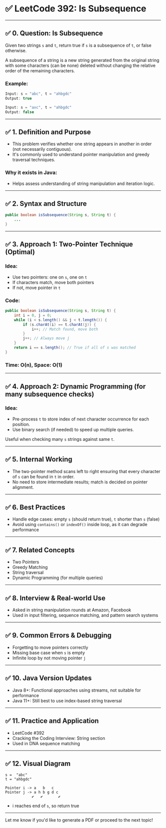 # ✅ LeetCode 392: Is Subsequence

---

## ✅ 0. Question: Is Subsequence

Given two strings `s` and `t`, return true if `s` is a subsequence of `t`, or false otherwise.

A subsequence of a string is a new string generated from the original string with some characters (can be none) deleted without changing the relative order of the remaining characters.

### Example:
```java
Input: s = "abc", t = "ahbgdc"
Output: true

Input: s = "axc", t = "ahbgdc"
Output: false
```

---

## ✅ 1. Definition and Purpose

- This problem verifies whether one string appears in another in order (not necessarily contiguous).
- It's commonly used to understand pointer manipulation and greedy traversal techniques.

### Why it exists in Java:
- Helps assess understanding of string manipulation and iteration logic.

---

## ✅ 2. Syntax and Structure

```java
public boolean isSubsequence(String s, String t) {
    ...
}
```

---

## ✅ 3. Approach 1: Two-Pointer Technique (Optimal)

### Idea:
- Use two pointers: one on `s`, one on `t`
- If characters match, move both pointers
- If not, move pointer in `t`

### Code:
```java
public boolean isSubsequence(String s, String t) {
    int i = 0, j = 0;
    while (i < s.length() && j < t.length()) {
        if (s.charAt(i) == t.charAt(j)) {
            i++; // Match found, move both
        }
        j++; // Always move j
    }
    return i == s.length(); // True if all of s was matched
}
```

### Time: O(n), Space: O(1)

---

## ✅ 4. Approach 2: Dynamic Programming (for many subsequence checks)

### Idea:
- Pre-process `t` to store index of next character occurrence for each position.
- Use binary search (if needed) to speed up multiple queries.

Useful when checking many `s` strings against same `t`.

---

## ✅ 5. Internal Working

- The two-pointer method scans left to right ensuring that every character of `s` can be found in `t` in order.
- No need to store intermediate results; match is decided on pointer alignment.

---

## ✅ 6. Best Practices

- Handle edge cases: empty `s` (should return true), `t` shorter than `s` (false)
- Avoid using `contains()` or `indexOf()` inside loop, as it can degrade performance

---

## ✅ 7. Related Concepts

- Two Pointers
- Greedy Matching
- String traversal
- Dynamic Programming (for multiple queries)

---

## ✅ 8. Interview & Real-world Use

- Asked in string manipulation rounds at Amazon, Facebook
- Used in input filtering, sequence matching, and pattern search systems

---

## ✅ 9. Common Errors & Debugging

- Forgetting to move pointers correctly
- Missing base case when `s` is empty
- Infinite loop by not moving pointer `j`

---

## ✅ 10. Java Version Updates

- Java 8+: Functional approaches using streams, not suitable for performance
- Java 11+: Still best to use index-based string traversal

---

## ✅ 11. Practice and Application

- LeetCode #392
- Cracking the Coding Interview: String section
- Used in DNA sequence matching

---

## ✅ 12. Visual Diagram

```
s =  "abc"
t = "ahbgdc"

Pointer i -> a   b   c
Pointer j -> a h b g d c
            ✔   ✔       ✔
```

- i reaches end of `s`, so return true

---

Let me know if you'd like to generate a PDF or proceed to the next topic!


